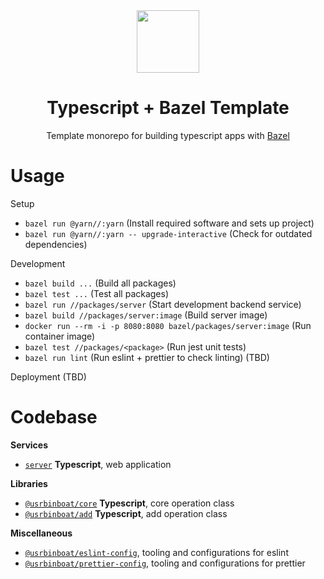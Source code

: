 <div align="center">
  <a href="https://github.com/pedrobarco/typescript-bazel-template">
    <img width="100px" height="auto" src="https://blog.bazel.build/images/bazel-icon.svg" />
  </a>
  <br>
  <h1>Typescript + Bazel Template</h1>
  <p>
    Template monorepo for building typescript apps with <a href="https://bazel.build">Bazel</a>
  </p>
</div>

# Usage

Setup

- `bazel run @yarn//:yarn` (Install required software and sets up project)
- `bazel run @yarn//:yarn -- upgrade-interactive` (Check for outdated dependencies)

Development

- `bazel build ...` (Build all packages)
- `bazel test ...` (Test all packages)
- `bazel run //packages/server` (Start development backend service)
- `bazel build //packages/server:image` (Build server image)
- `docker run --rm -i -p 8080:8080 bazel/packages/server:image` (Run container image)
- `bazel test //packages/<package>` (Run jest unit tests)
- `bazel run lint` (Run eslint + prettier to check linting) (TBD)

Deployment (TBD)

# Codebase

**Services**

- [`server`](packages/server) **Typescript**, web application

**Libraries**

- [`@usrbinboat/core`](packages/core) **Typescript**, core operation class
- [`@usrbinboat/add`](libraries/add) **Typescript**, add operation class

**Miscellaneous**

- [`@usrbinboat/eslint-config`](packages/eslint-config), tooling and configurations for eslint
- [`@usrbinboat/prettier-config`](packages/prettier-config), tooling and configurations for prettier
